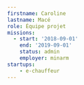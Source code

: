 ```yaml
---
firstname: Caroline
lastname: Macé
role: Équipe projet
missions:
  - start: '2018-09-01'
    end: '2019-09-01'
    status: admin
    employer: minarm
startups:
    - e-chauffeur
---
```

